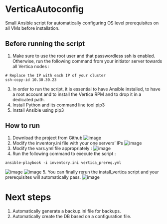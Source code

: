 # VerticaAutoconfig
Small Ansible script for automatically configuring OS level prerequisites on all VMs before installation.

## Before running the script
1. Make sure to use the root user and that passwordless ssh is enabled. Otherwise, run the following command from your initiator server towards all Vertica nodes :
```
# Replace the IP with each IP of your cluster
ssh-copy-id 10.30.30.23
```
3.  In order to run the script, it is essential to have Ansible installed, to have a root account and to install the Vertica RPM and to drop it in a dedicated path.
4. Install Python and its command line tool pip3
5. Install Ansible using pip3

## How to run
1. Download the project from Github
![image](https://github.com/user-attachments/assets/b602ec9e-90f9-4ac7-b31d-5c5c4d7d9cf5)
2. Modify the inventory.ini file with your one servers’ IPs
![image](https://github.com/user-attachments/assets/f6b91c7e-6b8f-4f3a-81a8-3f6f5db4a57b)
3. Modify the vars.yml file appropriately :
![image](https://github.com/user-attachments/assets/55deed8b-0552-4a82-85bb-b40cd8b1690b)
4. Run the following command to execute the script :
```
ansible-playbook -i inventory.ini vertica_prereq.yml
```
![image](https://github.com/user-attachments/assets/e62cdbce-c723-4f77-8665-5e0c0f3b7736)
![image](https://github.com/user-attachments/assets/f44674b6-f99e-4fd4-a802-c4394f08ba82)
5. You can finally rerun the install_vertica script and your prerequisites will automatically pass.
![image](https://github.com/user-attachments/assets/81923704-1493-4e8b-b396-9f3b7f45c70e)


# Next steps
1. Automatically generate a backup.ini file for backups.
2. Automatically create the DB based on a configuration file.

